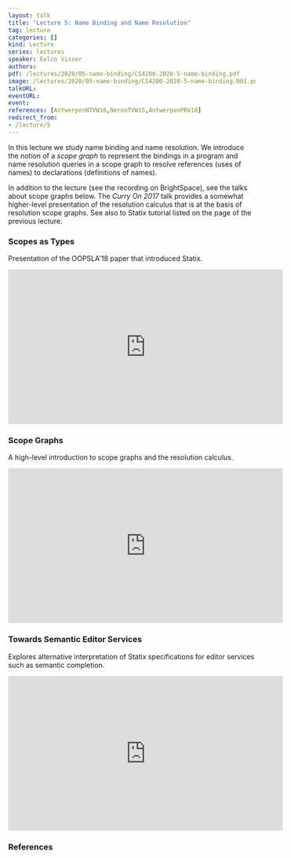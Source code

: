 ```yaml
---
layout: talk
title: "Lecture 5: Name Binding and Name Resolution"
tag: lecture
categories: []
kind: Lecture
series: lectures
speaker: Eelco Visser
authors:
pdf: /lectures/2020/05-name-binding/CS4200-2020-5-name-binding.pdf
image: /lectures/2020/05-name-binding/CS4200-2020-5-name-binding.001.png
talkURL:
eventURL:
event:
references: [AntwerpenNTVW16,NeronTVW15,AntwerpenPRV18]
redirect_from:
- /lecture/5
---
```


In this lecture we study name binding and name resolution. We introduce the notion of a _scope graph_ to represent the bindings in a program and name resolution queries in a scope graph to resolve references (uses of names) to declarations (definitions of names).

In addition to the lecture (see the recording on BrightSpace), see the talks about scope graphs below.
The _Curry On 2017_ talk provides a somewhat higher-level presentation of the resolution calculus that is at the basis of resolution scope graphs.
See also to Statix tutorial listed on the page of the previous lecture.

### Scopes as Types

Presentation of the OOPSLA'18 paper that introduced Statix.

<iframe width="560" height="315" src="https://www.youtube.com/embed/4BPlVCYuKDo" frameborder="0" allow="accelerometer; autoplay; encrypted-media; gyroscope; picture-in-picture" allowfullscreen></iframe>

### Scope Graphs

A high-level introduction to scope graphs and the resolution calculus.

<iframe width="560" height="315" src="https://www.youtube.com/embed/0Eg6RDUJGJQ" frameborder="0" allow="accelerometer; autoplay; encrypted-media; gyroscope; picture-in-picture" allowfullscreen></iframe>

### Towards Semantic Editor Services

Explores alternative interpretation of Statix specifications for editor services such as semantic completion.

<iframe width="560" height="315" src="https://www.youtube.com/embed/YfU8EheUCAk" frameborder="0" allow="accelerometer; autoplay; encrypted-media; gyroscope; picture-in-picture" allowfullscreen></iframe>

### References
